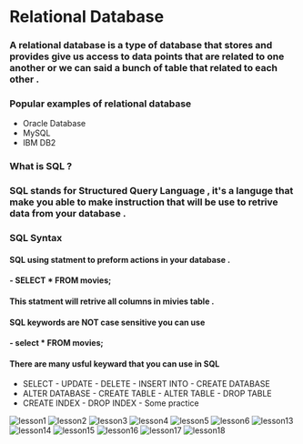 # Relational Database
### A relational database is a type of database that stores and provides give us access to data points that are related to one another or we can said a bunch of table that related to each other .

### Popular examples of relational database
- Oracle Database
- MySQL
- IBM DB2

### What is SQL ?
### SQL stands for Structured Query Language , it's a languge that make you able to make instruction that will be use to retrive data from your database .

### SQL Syntax
#### SQL using statment to preform actions in your database .

#### - SELECT * FROM movies;
#### This statment will retrive all columns in mivies table .

#### SQL keywords are NOT case sensitive you can use

#### - select * FROM movies;
#### There are many usful keyward that you can use in SQL
 
- SELECT  - UPDATE  - DELETE  - INSERT INTO  - CREATE DATABASE
- ALTER DATABASE  - CREATE TABLE  - ALTER TABLE  - DROP TABLE
- CREATE INDEX  - DROP INDEX  - Some practice



![lesson1](https://user-images.githubusercontent.com/97638932/156852030-44d53f37-9403-4612-977e-b325b5d7ea7d.jpg)
![lesson2](https://user-images.githubusercontent.com/97638932/156852044-c6bad674-e829-4052-beba-bb7809080ccb.jpg)
![lesson3](https://user-images.githubusercontent.com/97638932/156852057-5cfd1a82-c074-4f68-96ac-cd2cfb37e64b.jpg)
![lesson4](https://user-images.githubusercontent.com/97638932/156852064-faf841c7-f94f-43f6-85c5-4dad3ca4ae6d.jpg)
![lesson5](https://user-images.githubusercontent.com/97638932/156852070-75742513-987d-4c3a-8515-bed818a1c54d.jpg)
![lesson6](https://user-images.githubusercontent.com/97638932/156852076-8bbdef48-5730-431b-bd1e-fabe669eec0a.jpg)
![lesson13](https://user-images.githubusercontent.com/97638932/156852083-b14fa9d9-5064-475c-b850-ec72a0dba65d.jpg)
![lesson14](https://user-images.githubusercontent.com/97638932/156852158-406aa01e-36ea-45de-9775-50dd55577281.jpg)
![lesson15](https://user-images.githubusercontent.com/97638932/156852225-d6008441-a3ae-4754-a224-db310e8ea810.jpg)
![lesson16](https://user-images.githubusercontent.com/97638932/156852233-54420b28-4afc-4ef6-b6f7-7f5b2ed7fcf2.jpg)
![lesson17](https://user-images.githubusercontent.com/97638932/156852239-cb33d685-9d99-4767-8dfd-a5b4d55647f7.jpg)
![lesson18](https://user-images.githubusercontent.com/97638932/156852255-417b3cdc-6874-4a4c-a7af-5b8c2e1b611c.jpg)

